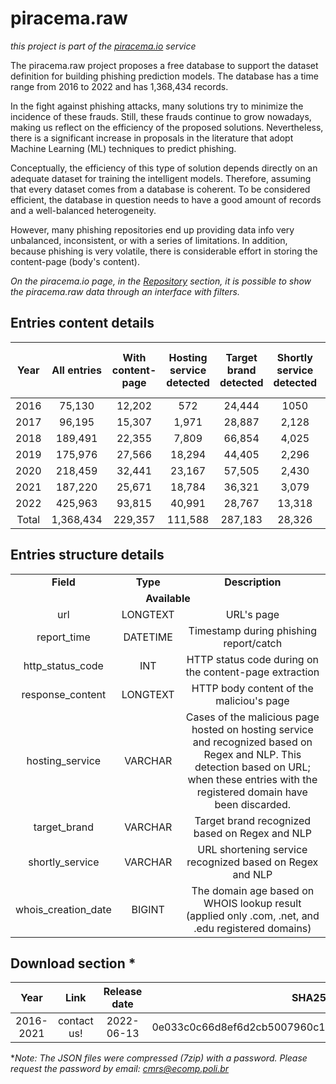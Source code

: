 # piracema.raw

*this project is part of the <a href="https://piracema.io" target="_blank">piracema.io</a> service*

The piracema.raw project proposes a free database to support the dataset definition for building phishing prediction models. The database has a time range from 2016 to 2022 and has 1,368,434 records.

In the fight against phishing attacks, many solutions try to minimize the incidence of these frauds. Still, these frauds continue to grow nowadays, making us reflect on the efficiency of the proposed solutions. Nevertheless, there is a significant increase in proposals in the literature that adopt Machine Learning (ML) techniques to predict phishing. 

Conceptually, the efficiency of this type of solution depends directly on an adequate dataset for training the intelligent models. Therefore, assuming that every dataset comes from a database is coherent. To be considered efficient, the database in question needs to have a good amount of records and a well-balanced heterogeneity.

However, many phishing repositories end up providing data info very unbalanced, inconsistent, or with a series of limitations. In addition, because phishing is very volatile, there is considerable effort in storing the content-page (body's content).

*On the piracema.io page, in the <a href="https://piracema.io/repository" target="_blank">Repository</a> section, it is possible to show the piracema.raw data through an interface with filters.*

## Entries content details
|  Year  |   All entries   | With content-page | Hosting service detected | Target brand detected | Shortly service detected | With whois creation date |
|  :---: |      :---:      |      :---:        |         :---:            |        :---:          |          :---:           |          :---:           | 
|  2016  |      75,130     |      12,202       |            572           |        24,444         |            1050          |            -             | 
|  2017  |      96,195     |      15,307       |          1,971           |        28,887         |           2,128          |            -             |  
|  2018  |     189,491     |      22,355       |          7,809           |        66,854         |           4,025          |            -             | 
|  2019  |     175,976     |      27,566       |         18,294           |        44,405         |           2,296          |            -             | 
|  2020  |     218,459     |      32,441       |         23,167           |        57,505         |           2,430          |            -             |  
|  2021  |     187,220     |      25,671       |         18,784           |        36,321         |           3,079          |         123,285          |  
|  2022  |     425,963     |      93,815       |         40,991           |        28,767         |          13,318          |         187,962          |  
|  Total |    1,368,434    |     229,357       |        111,588           |       287,183         |          28,326          |         311,247          |  

## Entries structure details
<table>
  <tr>
    <td align="center"><b>Field</b></td>
    <td align="center"><b>Type</b></td>
    <td align="center"><b>Description</b></td>
  </tr>
  <tr>
    <td colspan="3" align="center"><b>Available</b></td>
  </tr>
  <tr>
    <td align="center">url</td>
    <td align="center">LONGTEXT</td>
    <td align="center">URL's page</td>
  </tr>
  <tr>
    <td align="center">report_time</td>
    <td align="center">DATETIME</td>
    <td align="center">Timestamp during phishing report/catch</td>
  </tr>    
  <tr>
    <td align="center">http_status_code</td>
    <td align="center">INT</td>
    <td align="center">HTTP status code during on the content-page extraction</td>
  </tr>
  <tr>
    <td align="center">response_content</td>
    <td align="center">LONGTEXT</td>
    <td align="center">HTTP body content of the maliciou's page</td>
  </tr>
  <tr>
    <td align="center">hosting_service</td>
    <td align="center">VARCHAR</td>
    <td align="center">Cases of the malicious page hosted on hosting service and recognized based on Regex and NLP. This detection based on URL; when these entries with the registered domain have been discarded.</td>
  <tr>
    <td align="center">target_brand</td>
    <td align="center">VARCHAR</td>
    <td align="center">Target brand recognized based on Regex and NLP</td>
  </tr>
  <tr>
    <td align="center">shortly_service</td>
    <td align="center">VARCHAR</td>
    <td align="center">URL shortening service recognized based on Regex and NLP</td>
  </tr>
  </tr>
  <tr>
    <td align="center">whois_creation_date</td>
    <td align="center">BIGINT</td>
    <td align="center">The domain age based on WHOIS lookup result (applied only .com, .net, and .edu registered domains)</td>
  </tr>
</table>

## Download section *
|   Year    |    Link   |  Release date | SHA256 file checksum |
| :------:  |   :---:   |     :---:     |        :---:         |
| 2016-2021 |  contact us! |  2022-06-13  | 0e033c0c66d8ef6d2cb5007960c1e6d16b5213f4f0bc8415973aea0c7fe80665 | 

**Note: The JSON files were compressed (7zip) with a password. Please request the password by email: cmrs@ecomp.poli.br*


